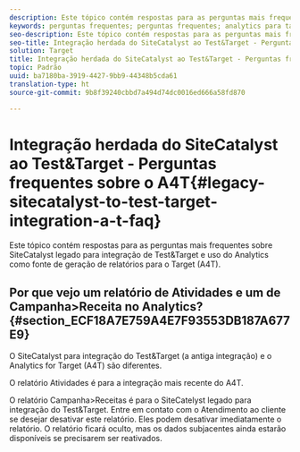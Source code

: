 ```yaml
---
description: Este tópico contém respostas para as perguntas mais frequentes sobre SiteCatalyst legado para integração de Test&Target e uso do Analytics como fonte de geração de relatórios para o Target (A4T).
keywords: perguntas frequentes; perguntas frequentes; analytics para target; a4T; sitecatalyst; campanha>receita; test&target; integração
seo-description: Este tópico contém respostas para as perguntas mais frequentes sobre SiteCatalyst legado para integração de Test&Target e uso do Analytics como fonte de geração de relatórios para o Target (A4T).
seo-title: Integração herdada do SiteCatalyst ao Test&Target - Perguntas frequentes sobre o A4T
solution: Target
title: Integração herdada do SiteCatalyst ao Test&Target - Perguntas frequentes sobre o A4T
topic: Padrão
uuid: ba7180ba-3919-4427-9bb9-44348b5cda61
translation-type: ht
source-git-commit: 9b8f39240cbbd7a494d74dc0016ed666a58fd870

---
```



# Integração herdada do SiteCatalyst ao Test&amp;Target - Perguntas frequentes sobre o A4T{#legacy-sitecatalyst-to-test-target-integration-a-t-faq}

Este tópico contém respostas para as perguntas mais frequentes sobre SiteCatalyst legado para integração de Test&amp;Target e uso do Analytics como fonte de geração de relatórios para o Target (A4T).

## Por que vejo um relatório de Atividades e um de Campanha&gt;Receita no Analytics? {#section_ECF18A7E759A4E7F93553DB187A677E9}

O SiteCatalyst para integração do Test&amp;Target (a antiga integração) e o Analytics for Target (A4T) são diferentes.

O relatório Atividades é para a integração mais recente do A4T.

O relatório Campanha&gt;Receitas é para o SiteCatelyst legado para integração do Test&amp;Target. Entre em contato com o Atendimento ao cliente se desejar desativar este relatório. Eles podem desativar imediatamente o relatório. O relatório ficará oculto, mas os dados subjacentes ainda estarão disponíveis se precisarem ser reativados.
